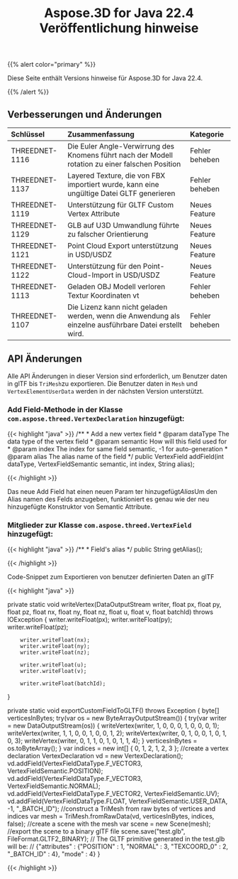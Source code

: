 ﻿---
title: Aspose.3D for Java 22.4 Veröffentlichung hinweise
type: docs
weight: 9
url: /de/java/aspose-3d-for-java-22-4-release-notes/
description: Die Release Notes von Aspose.3D for Java 22.4.
---
{{% alert color="primary" %}}

Diese Seite enthält Versions hinweise für Aspose.3D for Java 22.4.

{{% /alert %}}
## **Verbesserungen und Änderungen**

|**Schlüssel**|**Zusammenfassung**|**Kategorie**|
|:- |:- |:- |
|THREEDNET-1116 |Die Euler Angle-Verwirrung des Knomens führt nach der Modell rotation zu einer falschen Position|Fehler beheben|
|THREEDNET-1137 |Layered Texture, die von FBX importiert wurde, kann eine ungültige Datei GLTF generieren|Fehler beheben|
|THREEDNET-1119 |Unterstützung für GLTF Custom Vertex Attribute|Neues Feature|
|THREEDNET-1129 |GLB auf U3D Umwandlung führte zu falscher Orientierung|Neues Feature|
|THREEDNET-1121 |Point Cloud Export unterstützung in USD/USDZ|Neues Feature|
|THREEDNET-1122 |Unterstützung für den Point-Cloud-Import in USD/USDZ|Neues Feature|
|THREEDNET-1113 |Geladen OBJ Modell verloren Textur Koordinaten vt|Fehler beheben|
|THREEDNET-1107 |Die Lizenz kann nicht geladen werden, wenn die Anwendung als einzelne ausführbare Datei erstellt wird.|Fehler beheben|


## API Änderungen ##


Alle API Änderungen in dieser Version sind erforderlich, um Benutzer daten in glTF bis `TriMesh`zu exportieren. Die Benutzer daten in `Mesh` und `VertexElementUserData` werden in der nächsten Version unterstützt.


### Add Field-Methode in der Klasse `com.aspose.threed.VertexDeclaration` hinzugefügt:

{{< highlight "java" >}}
    /**
     * Add a new vertex field
     * @param dataType The data type of the vertex field
     * @param semantic How will this field used for
     * @param index The index for same field semantic, -1 for auto-generation
     * @param alias The alias name of the field
     */
    public VertexField addField(int dataType, VertexFieldSemantic semantic, int index, String alias);

{{< /highlight >}}

Das neue Add Field hat einen neuen Param ter hinzugefügt*Alias*Um den Alias namen des Felds anzugeben, funktioniert es genau wie der neu hinzugefügte Konstruktor von Semantic Attribute.


### Mitglieder zur Klasse `com.aspose.threed.VertexField` hinzugefügt:

{{< highlight "java" >}}
    /**
     * Field's alias 
     */
    public String getAlias();

{{< /highlight >}}




Code-Snippet zum Exportieren von benutzer definierten Daten an glTF

{{< highlight "java" >}}

private static void writeVertex(DataOutputStream writer,
                                float px, float py, float pz,
                                float nx, float ny, float nz,
                                float u, float v,
                                float batchId)
        throws IOException
{
        writer.writeFloat(px);
        writer.writeFloat(py);
        writer.writeFloat(pz);

        writer.writeFloat(nx);
        writer.writeFloat(ny);
        writer.writeFloat(nz);

        writer.writeFloat(u);
        writer.writeFloat(v);

        writer.writeFloat(batchId);
}

private static void exportCustomFieldToGLTF()
        throws Exception
{
        byte[] verticesInBytes;
        try(var os = new ByteArrayOutputStream())
        {
            try(var writer = new DataOutputStream(os)) {
                writeVertex(writer, 1, 0, 0, 0, 1, 0, 0, 0, 1);
                writeVertex(writer, 1, 1, 0, 0, 1, 0, 0, 1, 2);
                writeVertex(writer, 0, 1, 0, 0, 1, 0, 1, 0, 3);
                writeVertex(writer, 0, 1, 1, 0, 1, 0, 1, 1, 4);
            }
            verticesInBytes = os.toByteArray();
        }
        var indices = new int[]
        {
                0, 1, 2,
                1, 2, 3
        };
        //create a vertex declaration
        VertexDeclaration vd = new VertexDeclaration();
        vd.addField(VertexFieldDataType.F_VECTOR3, VertexFieldSemantic.POSITION);
        vd.addField(VertexFieldDataType.F_VECTOR3, VertexFieldSemantic.NORMAL);
        vd.addField(VertexFieldDataType.F_VECTOR2, VertexFieldSemantic.UV);
        vd.addField(VertexFieldDataType.FLOAT, VertexFieldSemantic.USER_DATA, -1, "_BATCH_ID");
        //construct a TriMesh from raw bytes of vertices and indices
        var mesh = TriMesh.fromRawData(vd, verticesInBytes, indices, false);
        //create a scene with the mesh
        var scene = new Scene(mesh);
        //export the scene to a binary glTF file
        scene.save("test.glb", FileFormat.GLTF2_BINARY);
        // The GLTF primitive generated in the test.glb will be:
        // {"attributes" : {"POSITION" : 1, "NORMAL" : 3, "TEXCOORD_0" : 2, "_BATCH_ID" : 4}, "mode" : 4}
}



{{< /highlight >}}

